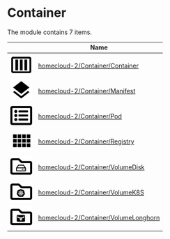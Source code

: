 # Container

The module contains 7 items.



| |Name|
|:---:|---|
| ![illustration of homecloud-2/Container/Container](../../homecloud-2/Container/Container.png) | [homecloud-2/Container/Container](../../homecloud-2/Container/Container.md) |
| ![illustration of homecloud-2/Container/Manifest](../../homecloud-2/Container/Manifest.png) | [homecloud-2/Container/Manifest](../../homecloud-2/Container/Manifest.md) |
| ![illustration of homecloud-2/Container/Pod](../../homecloud-2/Container/Pod.png) | [homecloud-2/Container/Pod](../../homecloud-2/Container/Pod.md) |
| ![illustration of homecloud-2/Container/Registry](../../homecloud-2/Container/Registry.png) | [homecloud-2/Container/Registry](../../homecloud-2/Container/Registry.md) |
| ![illustration of homecloud-2/Container/VolumeDisk](../../homecloud-2/Container/VolumeDisk.png) | [homecloud-2/Container/VolumeDisk](../../homecloud-2/Container/VolumeDisk.md) |
| ![illustration of homecloud-2/Container/VolumeK8S](../../homecloud-2/Container/VolumeK8S.png) | [homecloud-2/Container/VolumeK8S](../../homecloud-2/Container/VolumeK8S.md) |
| ![illustration of homecloud-2/Container/VolumeLonghorn](../../homecloud-2/Container/VolumeLonghorn.png) | [homecloud-2/Container/VolumeLonghorn](../../homecloud-2/Container/VolumeLonghorn.md) |



